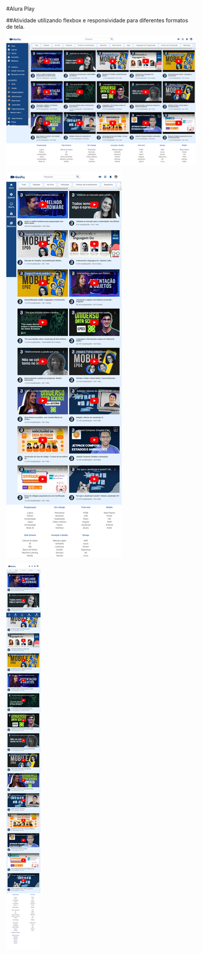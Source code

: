 #Alura Play

##Atividade utilizando flexbox e responsividade para diferentes formatos de tela.

![Telas grandes](Alura_play_telas_grandes.png)

![Telas médias](Alura_play_telas_medias.png)

![Telas pequenas](Alura_play_telas_pequenas.png)